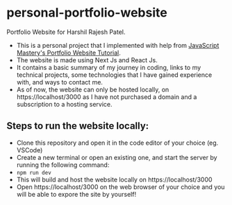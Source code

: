 # personal-portfolio-website

Portfolio Website for Harshil Rajesh Patel.

- This is a personal project that I implemented with help from [JavaScript Mastery's Portfolio Website Tutorial](https://www.youtube.com/watch?v=OPaLnMw2i_0&t=3129s).
- The website is made using Next Js and React Js.
- It contains a basic summary of my journey in coding, links to my technical projects, some technologies that I have gained experience with, and ways to contact me.
- As of now, the website can only be hosted locally, on https://localhost/3000 as I have not purchased a domain and a subscription to a hosting service.

## Steps to run the website locally:

- Clone this repository and open it in the code editor of your choice (eg. VSCode)
- Create a new terminal or open an existing one, and start the server by running the following command:
- `npm run dev`
- This will build and host the website locally on https://localhost/3000
- Open https://localhost/3000 on the web browser of your choice and you will be able to expore the site by yourself!
